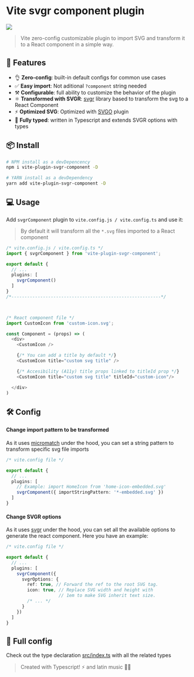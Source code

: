 # Vite svgr component plugin

<img src="https://img.shields.io/npm/v/vite-plugin-svgr-component?style=for-the-badge" />

> Vite zero-config customizable plugin to import SVG and transform it to a React component in a simple way.

## 🚀 Features
- 👌 **Zero-config**: built-in default configs for common use cases
- ✅ **Easy import**: Not aditional `?component` string needed
- ⚒️ **Configurable**: full ability to customize the behavior of the plugin
- ⚛️ **Transformed with SVGR**: [svgr](https://react-svgr.com/) library based to transform the svg to a React Component
- ⚡ **Optimized SVG**: Optimized with [SVGO](https://github.com/svg/svgo) plugin
- 🔑 **Fully typed**: written in Typescript and extends SVGR options with types

## 📦 Install
```bash
# NPM install as a devDepencency
npm i vite-plugin-svgr-component -D

# YARN install as a devDependency
yarn add vite-plugin-svgr-component -D
```

## 💻 Usage
Add `svgrComponent` plugin to `vite.config.js / vite.config.ts` and use it:

> By default it will transform all the `*.svg` files imported to a React component

```ts
/* vite.config.js / vite.config.ts */
import { svgrComponent } from 'vite-plugin-svgr-component';

export default {
  // ...
  plugins: [
    svgrComponent()
  ]
}
/*---------------------------------------------------------*/



/* React component file */
import CustomIcon from 'custom-icon.svg';

const Component = (props) => (
  <div>
    <CustomIcon />

    {/* You can add a title by default */}
    <CustomIcon title="custom svg title" />

    {/* Accesibility (A11y) title props linked to titleId prop */}
    <CustomIcon title="custom svg title" titleId="custom-icon"/>

  </div>
)
```

## 🛠️ Config
#### Change import pattern to be transformed
As it uses [micromatch](https://www.npmjs.com/package/micromatch) under the hood, you can set a string pattern to transform specific svg file imports
```ts
/* vite.config file */

export default {
  // ...
  plugins: [
    // Example: import HomeIcon from 'home-icon-embedded.svg'
    svgrComponent({ importStringPattern: '*-embedded.svg' })
  ]
}
```

#### Change SVGR options
As it uses [svgr](https://react-svgr.com/) under the hood, you can set all the available options to generate the react component. Here you have an example:
```ts
/* vite.config file */

export default {
  // ...
  plugins: [
    svgrComponent({
      svgrOptions: {
        ref: true, // Forward the ref to the root SVG tag.
        icon: true, // Replace SVG width and height with
                    // 1em to make SVG inherit text size.
        /* ... */
      }
    })
  ]
}
```



## 🔑 Full config
Check out the type declaration [src/index.ts](https://github.com/chempogonzalez/vite-plugin-svgr-component/blob/main/src/index.ts#L95-L118) with all the related types


> Created with Typescript! ⚡ and latin music 🎺🎵
